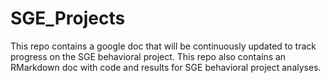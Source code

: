 # SGE_Projects

This repo contains a google doc that will be continuously updated to track progress on the SGE behavioral project. This repo also contains an RMarkdown doc with code and results for SGE behavioral project analyses. 
